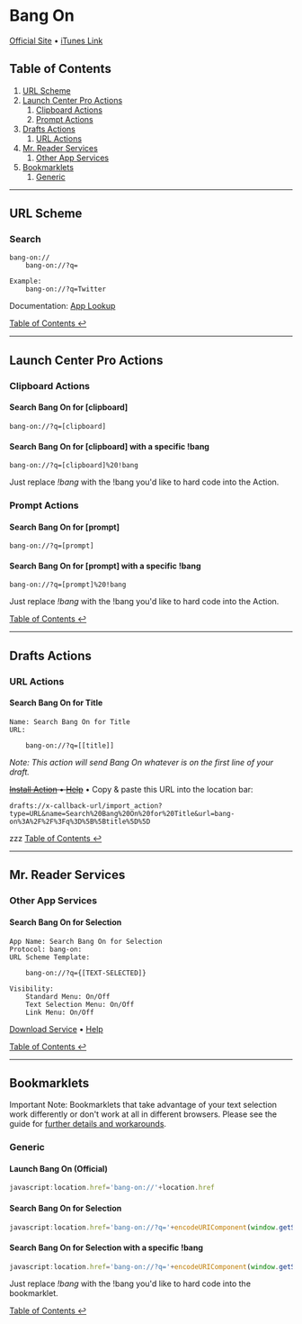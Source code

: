 # Bang On

[Official Site](http://kepner.me/apps/) • [iTunes Link](https://itunes.apple.com/us/app/bang-on-a-nice-search-app/id521507324?mt=8)

## Table of Contents

1. [URL Scheme](#url-scheme)
1. [Launch Center Pro Actions](#launch-center-pro-actions)
    1. [Clipboard Actions](#clipboard-actions)
    1. [Prompt Actions](#prompt-actions)
1. [Drafts Actions](#drafts-actions)
    1. [URL Actions](#url-actions)
1. [Mr. Reader Services](#mr-reader-services)
    1. [Other App Services](#other-app-services)
1. [Bookmarklets](#bookmarklets)
    1. [Generic](#generic)

---

## URL Scheme

### Search

	bang-on://
		bang-on://?q=

	Example:
		bang-on://?q=Twitter

Documentation: [App Lookup](http://applookup.com/App/521507324)

[Table of Contents ↩](#table-of-contents)

---

## Launch Center Pro Actions

### Clipboard Actions

#### Search Bang On for \[clipboard\]

    bang-on://?q=[clipboard]

#### Search Bang On for \[clipboard\] with a specific !bang

    bang-on://?q=[clipboard]%20!bang

Just replace *!bang* with the !bang you'd like to hard code into the Action.

### Prompt Actions

#### Search Bang On for \[prompt\]

    bang-on://?q=[prompt]

#### Search Bang On for \[prompt\] with a specific !bang

    bang-on://?q=[prompt]%20!bang

Just replace *!bang* with the !bang you'd like to hard code into the Action.

[Table of Contents ↩](#table-of-contents)

---

## Drafts Actions

### URL Actions

#### Search Bang On for Title

    Name: Search Bang On for Title
    URL:

        bang-on://?q=[[title]]

*Note: This action will send Bang On whatever is on the first line of your draft.*

~~[Install Action](drafts://x-callback-url/import_action?type=URL&name=Search%20Bang%20On%20for%20Title&url=bang-on%3A%2F%2F%3Fq%3D%5B%5Btitle%5D%5D) • [Help](guide.md#installing-draft-actions)~~ • Copy & paste this URL into the location bar:

    drafts://x-callback-url/import_action?type=URL&name=Search%20Bang%20On%20for%20Title&url=bang-on%3A%2F%2F%3Fq%3D%5B%5Btitle%5D%5D
zzz
[Table of Contents ↩](#table-of-contents)

---

## Mr. Reader Services

### Other App Services

#### Search Bang On for Selection

    App Name: Search Bang On for Selection
    Protocol: bang-on:
    URL Scheme Template:

        bang-on://?q={[TEXT-SELECTED]}
    
    Visibility:
        Standard Menu: On/Off
        Text Selection Menu: On/Off
        Link Menu: On/Off

[Download Service](https://github.com/christopherdwhite/iosWorkflows/raw/master/mrreader-services/search-bang-on-for-selection.mrreaderappconf) • [Help](guide.md#installing-mr-reader-browser-and-other-app-services)

[Table of Contents ↩](#table-of-contents)

---

## Bookmarklets

Important Note: Bookmarklets that take advantage of your text selection work differently or don't work at all in different browsers. Please see the guide for [further details and workarounds](guide.md#bookmarklet-limitations-for-selected-text-in-different-browsers).

### Generic

#### Launch Bang On (Official)

```javascript
javascript:location.href='bang-on://'+location.href
```

#### Search Bang On for Selection

```javascript
javascript:location.href='bang-on://?q='+encodeURIComponent(window.getSelection())
```

#### Search Bang On for Selection with a specific !bang

```javascript
javascript:location.href='bang-on://?q='+encodeURIComponent(window.getSelection())+'%20'+'!bang'
```

Just replace *!bang* with the !bang you'd like to hard code into the bookmarklet.

[Table of Contents ↩](#table-of-contents)